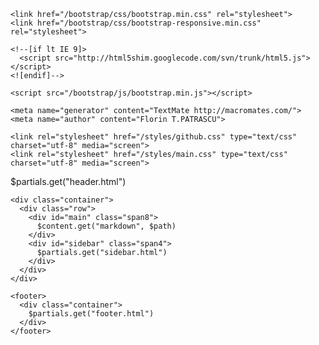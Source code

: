 <!DOCTYPE html PUBLIC "-//W3C//DTD HTML 4.01//EN"
        "http://www.w3.org/TR/html4/strict.dtd">

<html lang="en">
<head>
    <meta http-equiv="Content-Type" content="text/html; charset=utf-8">
    <meta charset="utf-8">
    <title>Micro framework - $!{Tools.PathUtilities.extractName("$path")} - </title>
    <meta name="viewport" content="width=device-width, initial-scale=1.0">

    <link href="/bootstrap/css/bootstrap.min.css" rel="stylesheet">
    <link href="/bootstrap/css/bootstrap-responsive.min.css" rel="stylesheet">
    
    <!--[if lt IE 9]>
      <script src="http://html5shim.googlecode.com/svn/trunk/html5.js"></script>
    <![endif]-->

    <script src="/bootstrap/js/bootstrap.min.js"></script>

    <meta name="generator" content="TextMate http://macromates.com/">
    <meta name="author" content="Florin T.PATRASCU">
    
    <link rel="stylesheet" href="/styles/github.css" type="text/css" charset="utf-8" media="screen">
    <link rel="stylesheet" href="/styles/main.css" type="text/css" charset="utf-8" media="screen">
</head>

<body>
    <div class="navbar navbar-static-top">
      <div class="navbar-inner">
        <div class="container">
          $partials.get("header.html")
        </div>
      </div>
    </div>

    <div class="container">
      <div class="row">
        <div id="main" class="span8">
          $content.get("markdown", $path)
        </div>
        <div id="sidebar" class="span4">
          $partials.get("sidebar.html")
        </div>
      </div>
    </div>
    
    <footer>
      <div class="container">
        $partials.get("footer.html")
      </div>
    </footer>    
</body>
</html>
